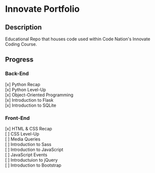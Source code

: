 # Innovate Portfolio

## Description

Educational Repo that houses code used within Code Nation's Innovate Coding Course.

## Progress

### Back-End

[x] Python Recap  
[x] Python Level-Up  
[x] Object-Oriented Programming  
[x] Introduction to Flask  
[x] Introduction to SQLite

### Front-End

[x] HTML & CSS Recap  
[ ] CSS Level-Up  
[ ] Media Queries  
[ ] Introduction to Sass  
[ ] Introduction to JavaScript  
[ ] JavaScript Events  
[ ] Introductuion to jQuery  
[ ] Introduction to Bootstrap
